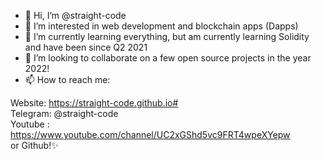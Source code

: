 - 👋 Hi, I’m @straight-code
- 👀 I’m interested in web development and blockchain apps (Dapps) 
- 🌱 I’m currently learning everything, but am currently learning Solidity and have been since Q2 2021
- 💞️ I’m looking to collaborate on a few open source projects in the year 2022! 
- 📫 How to reach me:


Website: https://straight-code.github.io#
<br>
Telegram: @straight-code 
<br>
Youtube : https://www.youtube.com/channel/UC2xGShd5vc9FRT4wpeXYepw
<br>
or Github!✨
